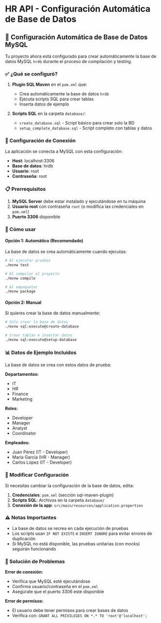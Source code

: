 # HR API - Configuración Automática de Base de Datos

## 🚀 Configuración Automática de Base de Datos MySQL

Tu proyecto ahora está configurado para crear automáticamente la base de datos MySQL `hrdb` durante el proceso de compilación y testing.

### ✅ ¿Qué se configuró?

1. **Plugin SQL Maven** en el `pom.xml` que:
   - Crea automáticamente la base de datos `hrdb`
   - Ejecuta scripts SQL para crear tablas
   - Inserta datos de ejemplo

2. **Scripts SQL** en la carpeta `database/`:
   - `create_database.sql` - Script básico para crear solo la BD
   - `setup_complete_database.sql` - Script completo con tablas y datos

### 🔧 Configuración de Conexión

La aplicación se conecta a MySQL con esta configuración:
- **Host**: localhost:3306
- **Base de datos**: hrdb
- **Usuario**: root
- **Contraseña**: root

### 📋 Prerrequisitos

1. **MySQL Server** debe estar instalado y ejecutándose en tu máquina
2. **Usuario root** con contraseña `root` (o modifica las credenciales en `pom.xml`)
3. **Puerto 3306** disponible

### 🚀 Cómo usar

#### Opción 1: Automático (Recomendado)
La base de datos se crea automáticamente cuando ejecutas:

```bash
# Al ejecutar pruebas
./mvnw test

# Al compilar el proyecto
./mvnw compile

# Al empaquetar
./mvnw package
```

#### Opción 2: Manual
Si quieres crear la base de datos manualmente:

```bash
# Solo crear la base de datos
./mvnw sql:execute@create-database

# Crear tablas e insertar datos
./mvnw sql:execute@setup-database
```

### 📊 Datos de Ejemplo Incluidos

La base de datos se crea con estos datos de prueba:

**Departamentos:**
- IT
- HR  
- Finance
- Marketing

**Roles:**
- Developer
- Manager
- Analyst
- Coordinator

**Empleados:**
- Juan Pérez (IT - Developer)
- María García (HR - Manager)
- Carlos López (IT - Developer)

### 🔄 Modificar Configuración

Si necesitas cambiar la configuración de la base de datos, edita:

1. **Credenciales**: `pom.xml` (sección sql-maven-plugin)
2. **Scripts SQL**: Archivos en la carpeta `database/`
3. **Conexión de la app**: `src/main/resources/application.properties`

### ⚠️ Notas Importantes

- La base de datos se recrea en cada ejecución de pruebas
- Los scripts usan `IF NOT EXISTS` e `INSERT IGNORE` para evitar errores de duplicación
- Si MySQL no está disponible, las pruebas unitarias (con mocks) seguirán funcionando

### 🐛 Solución de Problemas

**Error de conexión:**
- Verifica que MySQL esté ejecutándose
- Confirma usuario/contraseña en el `pom.xml`
- Asegúrate que el puerto 3306 esté disponible

**Error de permisos:**
- El usuario debe tener permisos para crear bases de datos
- Verifica con: `GRANT ALL PRIVILEGES ON *.* TO 'root'@'localhost';`
